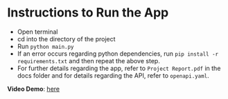 # Instructions to Run the App

* Open terminal
* cd into the directory of the project
* Run ```python main.py```
* If an error occurs regarding python dependencies, run ```pip install -r requirements.txt``` and then repeat the above step.
* For further details regarding the app, refer to ```Project Report.pdf``` in the docs folder and for details regarding the API, refer to ```openapi.yaml```.

**Video Demo**: [here](https://youtu.be/qKDkoAXw8gY)
